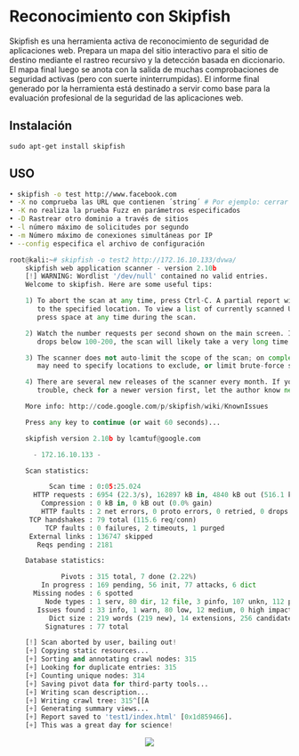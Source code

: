 # Reconocimiento con Skipfish

Skipfish es una herramienta activa de reconocimiento de seguridad de aplicaciones web. Prepara un mapa del sitio interactivo para el sitio de destino mediante el rastreo recursivo y la detección basada en diccionario. El mapa final luego se anota con la salida de muchas comprobaciones de seguridad activas (pero con suerte ininterrumpidas). El informe final generado por la herramienta está destinado a servir como base para la evaluación profesional de la seguridad de las aplicaciones web.

## Instalación

```
sudo apt-get install skipfish
```

## USO

```bash
• skipfish -o test http://www.facebook.com
• -X no comprueba las URL que contienen ´string´ # Por ejemplo: cerrar sesión
• -K no realiza la prueba Fuzz en parámetros especificados
• -D Rastrear otro dominio a través de sitios
• -l número máximo de solicitudes por segundo
• -m Número máximo de conexiones simultáneas por IP
• --config especifica el archivo de configuración
```

```python
root@kali:~# skipfish -o test2 http://172.16.10.133/dvwa/
    skipfish web application scanner - version 2.10b
    [!] WARNING: Wordlist '/dev/null' contained no valid entries.
    Welcome to skipfish. Here are some useful tips:

    1) To abort the scan at any time, press Ctrl-C. A partial report will be written
       to the specified location. To view a list of currently scanned URLs, you can
       press space at any time during the scan.

    2) Watch the number requests per second shown on the main screen. If this figure
       drops below 100-200, the scan will likely take a very long time.

    3) The scanner does not auto-limit the scope of the scan; on complex sites, you
       may need to specify locations to exclude, or limit brute-force steps.

    4) There are several new releases of the scanner every month. If you run into
       trouble, check for a newer version first, let the author know next.

    More info: http://code.google.com/p/skipfish/wiki/KnownIssues

    Press any key to continue (or wait 60 seconds)... 

    skipfish version 2.10b by lcamtuf@google.com

      - 172.16.10.133 -

    Scan statistics:

          Scan time : 0:05:25.024
      HTTP requests : 6954 (22.3/s), 162897 kB in, 4840 kB out (516.1 kB/s)  
        Compression : 0 kB in, 0 kB out (0.0% gain)    
        HTTP faults : 2 net errors, 0 proto errors, 0 retried, 0 drops
     TCP handshakes : 79 total (115.6 req/conn)  
         TCP faults : 0 failures, 2 timeouts, 1 purged
     External links : 136747 skipped
       Reqs pending : 2181        

    Database statistics:

             Pivots : 315 total, 7 done (2.22%)    
        In progress : 169 pending, 56 init, 77 attacks, 6 dict    
      Missing nodes : 6 spotted
         Node types : 1 serv, 80 dir, 12 file, 3 pinfo, 107 unkn, 112 par, 0 val
       Issues found : 33 info, 1 warn, 80 low, 12 medium, 0 high impact
          Dict size : 219 words (219 new), 14 extensions, 256 candidates
         Signatures : 77 total

    [!] Scan aborted by user, bailing out!
    [+] Copying static resources...
    [+] Sorting and annotating crawl nodes: 315
    [+] Looking for duplicate entries: 315
    [+] Counting unique nodes: 314
    [+] Saving pivot data for third-party tools...
    [+] Writing scan description...
    [+] Writing crawl tree: 315^[[A
    [+] Generating summary views...
    [+] Report saved to 'test1/index.html' [0x1d859466].
    [+] This was a great day for science!
```

<p align="center">
<img src="./Img/ejemplo1.png">
</p>